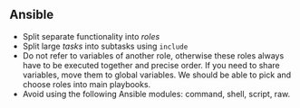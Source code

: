 
## Ansible

- Split separate functionality into *roles*
- Split large *tasks* into subtasks using `include`
- Do not refer to variables of another role, otherwise these roles always have to be executed together and precise order. If you need to share variables, move them to global variables. We should be able to pick and choose roles into main playbooks.
- Avoid using the following Ansible modules: command, shell, script, raw.
